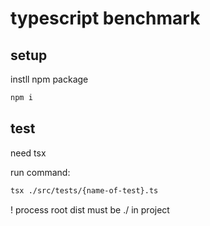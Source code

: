 # typescript benchmark

## setup

instll npm package

```sh
npm i
```

## test

need tsx

run command:

```sh
tsx ./src/tests/{name-of-test}.ts
```

! process root dist must be ./ in project
